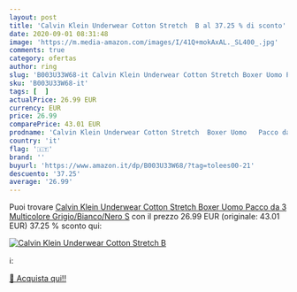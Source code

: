 ```yaml
---
layout: post
title: 'Calvin Klein Underwear Cotton Stretch  B al 37.25 % di sconto'
date: 2020-09-01 08:31:48
image: 'https://m.media-amazon.com/images/I/41Q+mokAxAL._SL400_.jpg'
comments: true
category: ofertas
author: ring
slug: 'B003U33W68-it Calvin Klein Underwear Cotton Stretch Boxer Uomo Pacco da...'
sku: 'B003U33W68-it'
tags: [  ]
actualPrice: 26.99 EUR
currency: EUR
price: 26.99
comparePrice: 43.01 EUR
prodname: 'Calvin Klein Underwear Cotton Stretch  Boxer Uomo   Pacco da 3   Multicolore  Grigio/Bianco/Nero   S'
country: 'it'
flag: '🇮🇹'
brand: ''
buyurl: 'https://www.amazon.it/dp/B003U33W68/?tag=tolees00-21'
descuento: '37.25'
average: '26.99'
---
```


Puoi trovare [Calvin Klein Underwear Cotton Stretch  Boxer Uomo   Pacco da 3   Multicolore  Grigio/Bianco/Nero   S](https://www.amazon.it/dp/B003U33W68/?tag=tolees00-21) con il prezzo 26.99 EUR (originale: 43.01 EUR) 37.25 % sconto qui:

[![Calvin Klein Underwear Cotton Stretch  B](https://m.media-amazon.com/images/I/41Q+mokAxAL._SL400_.jpg)](https://www.amazon.it/dp/B003U33W68/?tag=tolees00-21)

ℹ️:


[🛒 Acquista qui!!](https://www.amazon.it/dp/B003U33W68/?tag=tolees00-21)
